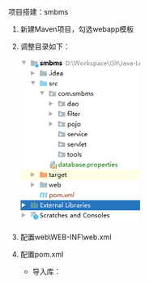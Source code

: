 项目搭建：smbms

1. 新建Maven项目，勾选webapp模板

2. 调整目录如下：

   ![](Re.assets/项目搭建目录.png)

3. 配置web\WEB-INF\web.xml
4. 配置pom.xml
   - 导入库：
